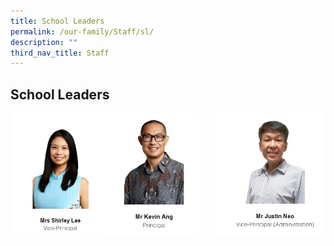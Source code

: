 ```yaml
---
title: School Leaders
permalink: /our-family/Staff/sl/
description: ""
third_nav_title: Staff
---
```

## School Leaders

<img src="/images/photo_2022-12-24_02-26-45.jpg" style="width:30%">

<img src="/images/photo_2022-12-24_02-27-45.jpg" style="width:30%" align=left>
<img src="/images/photo_2022-12-24_02-27-59.jpg" style="width:35%" align=right>


